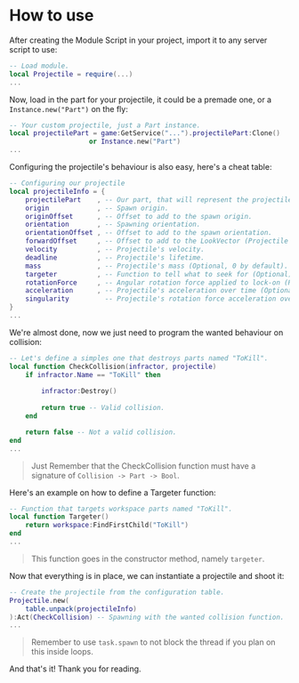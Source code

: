 # How to use
After creating the Module Script in your project, import it to any server script to use:
```lua
-- Load module.
local Projectile = require(...)
...
```
Now, load in the part for your projectile, it could be a premade one, or a `Instance.new("Part")` on the fly:
```lua
-- Your custom projectile, just a Part instance.
local projectilePart = game:GetService("...").projectilePart:Clone()
                    or Instance.new("Part")
...
```
Configuring the projectile's behaviour is also easy, here's a cheat table:
```lua
-- Configuring our projectile
local projectileInfo = {
    projectilePart    , -- Our part, that will represent the projectile.
    origin            , -- Spawn origin.
    originOffset      , -- Offset to add to the spawn origin.
    orientation       , -- Spawning orientation.
    orientationOffset , -- Offset to add to the spawn orientation.
    forwardOffset     , -- Offset to add to the LookVector (Projectile's forward direction).
    velocity          , -- Projectile's velocity.
    deadline          , -- Projectile's lifetime.
    mass              , -- Projectile's mass (Optional, 0 by default).
    targeter          , -- Function to tell what to seek for (Optional).
    rotationForce     , -- Angular rotation force applied to lock-on (Required if Target is not `nil`).
    acceleration      , -- Projectile's acceleration over time (Optional, 0 by default).
    singularity         -- Projectile's rotation force acceleration over time (Optional, 0 by default).
}
...
```
We're almost done, now we just need to program the wanted behaviour on collision:
```lua
-- Let's define a simples one that destroys parts named "ToKill".
local function CheckCollision(infractor, projectile)
    if infractor.Name == "ToKill" then
        
        infractor:Destroy()
        
        return true -- Valid collision.
    end

    return false -- Not a valid collision.
end
...
```
> Just Remember that the CheckCollision function must have a signature of `Collision -> Part -> Bool`.

Here's an example on how to define a Targeter function:
```lua
-- Function that targets workspace parts named "ToKill".
local function Targeter()
    return workspace:FindFirstChild("ToKill")
end
...
```
> This function goes in the constructor method, namely `targeter`.

Now that everything is in place, we can instantiate a projectile and shoot it:
```lua
-- Create the projectile from the configuration table.
Projectile.new(
    table.unpack(projectileInfo)
):Act(CheckCollision) -- Spawning with the wanted collision function.
...
```
> Remember to use `task.spawn` to not block the thread if you plan on this inside loops.

And that's it! Thank you for reading.
